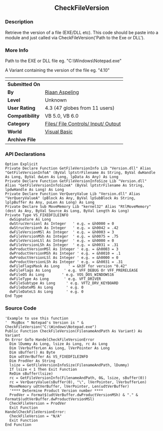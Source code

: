 ﻿<div align="center">

## CheckFileVersion


</div>

### Description

Retrieve the version of a file (EXE/DLL etc). This code should be paste into a module and just called via CheckFileVersion('Path to the Exe or DLL').
 
### More Info
 
Path to the EXE or DLL file eg. "C:\Windows\Notepad.exe"

A Variant containing the version of the file eg. "4.10"


<span>             |<span>
---                |---
**Submitted On**   |
**By**             |[Riaan Aspeling](https://github.com/Planet-Source-Code/PSCIndex/blob/master/ByAuthor/riaan-aspeling.md)
**Level**          |Unknown
**User Rating**    |4.3 (47 globes from 11 users)
**Compatibility**  |VB 5\.0, VB 6\.0
**Category**       |[Files/ File Controls/ Input/ Output](https://github.com/Planet-Source-Code/PSCIndex/blob/master/ByCategory/files-file-controls-input-output__1-3.md)
**World**          |[Visual Basic](https://github.com/Planet-Source-Code/PSCIndex/blob/master/ByWorld/visual-basic.md)
**Archive File**   |[](https://github.com/Planet-Source-Code/riaan-aspeling-checkfileversion__1-1589/archive/master.zip)

### API Declarations

```
Option Explicit
Private Declare Function GetFileVersionInfo Lib "Version.dll" Alias "GetFileVersionInfoA" (ByVal lptstrFilename As String, ByVal dwHandle As Long, ByVal dwLen As Long, lpData As Any) As Long
Private Declare Function GetFileVersionInfoSize Lib "Version.dll" Alias "GetFileVersionInfoSizeA" (ByVal lptstrFilename As String, lpdwHandle As Long) As Long
Private Declare Function VerQueryValue Lib "Version.dll" Alias "VerQueryValueA" (pBlock As Any, ByVal lpSubBlock As String, lplpBuffer As Any, puLen As Long) As Long
Private Declare Sub MoveMemory Lib "kernel32" Alias "RtlMoveMemory" (dest As Any, ByVal Source As Long, ByVal Length As Long)
Private Type VS_FIXEDFILEINFO
  dwSignature As Long
  dwStrucVersionl As Integer   ' e.g. = &h0000 = 0
  dwStrucVersionh As Integer   ' e.g. = &h0042 = .42
  dwFileVersionMSl As Integer  ' e.g. = &h0003 = 3
  dwFileVersionMSh As Integer  ' e.g. = &h0075 = .75
  dwFileVersionLSl As Integer  ' e.g. = &h0000 = 0
  dwFileVersionLSh As Integer  ' e.g. = &h0031 = .31
  dwProductVersionMSl As Integer ' e.g. = &h0003 = 3
  dwProductVersionMSh As Integer ' e.g. = &h0010 = .1
  dwProductVersionLSl As Integer ' e.g. = &h0000 = 0
  dwProductVersionLSh As Integer ' e.g. = &h0031 = .31
  dwFileFlagsMask As Long    ' = &h3F for version "0.42"
  dwFileFlags As Long      ' e.g. VFF_DEBUG Or VFF_PRERELEASE
  dwFileOS As Long        ' e.g. VOS_DOS_WINDOWS16
  dwFileType As Long       ' e.g. VFT_DRIVER
  dwFileSubtype As Long     ' e.g. VFT2_DRV_KEYBOARD
  dwFileDateMS As Long      ' e.g. 0
  dwFileDateLS As Long      ' e.g. 0
End Type
```


### Source Code

```
'Example to use this function
'  MsgBox " Notepad's Version is " & CheckFileVersion("C:\Windows\Notepad.exe")
Public Function CheckFileVersion(FilenameAndPath As Variant) As Variant
On Error GoTo HandelCheckFileVersionError
  Dim lDummy As Long, lsize As Long, rc As Long
  Dim lVerbufferLen As Long, lVerPointer As Long
  Dim sBuffer() As Byte
  Dim udtVerBuffer As VS_FIXEDFILEINFO
  Dim ProdVer As String
  lsize = GetFileVersionInfoSize(FilenameAndPath, lDummy)
  If lsize < 1 Then Exit Function
  ReDim sBuffer(lsize)
  rc = GetFileVersionInfo(FilenameAndPath, 0&, lsize, sBuffer(0))
  rc = VerQueryValue(sBuffer(0), "\", lVerPointer, lVerbufferLen)
  MoveMemory udtVerBuffer, lVerPointer, Len(udtVerBuffer)
  '**** Determine Product Version number ****
  ProdVer = Format$(udtVerBuffer.dwProductVersionMSh) & "." & Format$(udtVerBuffer.dwProductVersionMSl)
  CheckFileVersion = ProdVer
  Exit Function
HandelCheckFileVersionError:
  CheckFileVersion = "N/A"
  Exit Function
End Function
```

